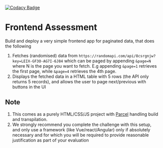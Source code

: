 [![Codacy Badge](https://app.codacy.com/project/badge/Grade/8c4afc4a6b0d40f98a4aa2cc32c25404)](https://www.codacy.com/gh/johnexzy/pipeline-eligibility-project/dashboard?utm_source=github.com&amp;utm_medium=referral&amp;utm_content=johnexzy/pipeline-eligibility-project&amp;utm_campaign=Badge_Grade)

# Frontend Assessment

Build and deploy a very simple frontend app for paginated data, that does the following
1.  Fetches (randomised) data from `https://randomapi.com/api/8csrgnjw?key=LEIX-GF3O-AG7I-6J84` which can be paged by appending `&page=N` where N is the page you want to fetch. E.g appending `&page=1` retrieves the first page, while `&page=4` retrieves the 4th page.
2.  Displays the fetched data in a HTML table with 5 rows (the API only returns 5 records), and allows the user to page next/previous with buttons in the UI
## Note
1.  This comes as a purely HTML/CSS/JS project with [Parcel](https://parceljs.org/docs/) handling build and transpilation. 
2.  We strongly recommend you complete the challenge with this setup, and only use a framework (like Vue/react/Angular) only if absolutely necessary and for which you will be required to provide reasonable justification as part of your evaluation

